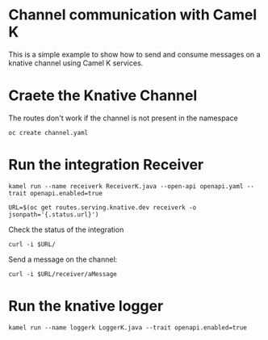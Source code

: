 # Channel communication with Camel K

This is a simple example to show how to send and consume messages on a knative channel using Camel K services.

# Craete the Knative Channel

The routes don't work if the channel is not present in the namespace

`oc create channel.yaml`

# Run the integration Receiver

`kamel run --name receiverk ReceiverK.java --open-api openapi.yaml --trait openapi.enabled=true`

`URL=$(oc get routes.serving.knative.dev receiverk -o jsonpath='{.status.url}')`

Check the status of the integration

`curl -i $URL/`

Send a message on the channel:

`curl -i $URL/receiver/aMessage`

# Run the knative logger

`kamel run --name loggerk LoggerK.java --trait openapi.enabled=true`








